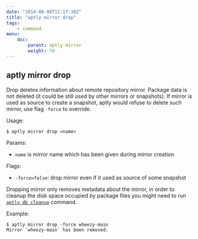 ```yaml
---
date: "2014-08-08T11:17:38Z"
title: "aptly mirror drop"
tags:
    - command
menu:
    doc:
        parent: aptly mirror
        weight: 70
---
```


aptly mirror drop
-----------------

Drop deletes information about remote repository mirror. Package data is
not deleted (it could be still used by other mirrors or snapshots). If
mirror is used as source to create a snapshot, aptly would refuse to
delete such mirror, use flag `-force` to override.

Usage:

    $ aptly mirror drop <name>

Params:

-   `name` is mirror name which has been given during mirror creation

Flags:

-   `-force=false`: drop mirror even if it used as source of some
    snapshot

Dropping mirror only removes metadata about the mirror, in order to
cleanup the disk space occupied by package files you might need to run
[`aptly db cleanup`](/doc/aptly/db/cleanup/) command.

Example:

    $ aptly mirror drop -force wheezy-main
    Mirror `wheezy-main` has been removed.
